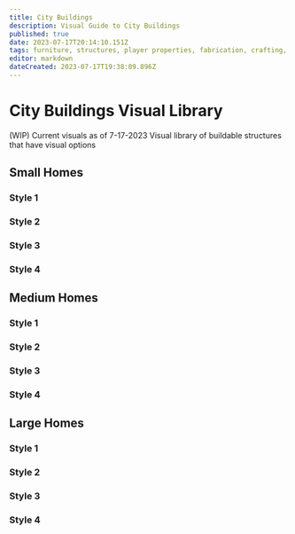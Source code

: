 ```yaml
---
title: City Buildings
description: Visual Guide to City Buildings
published: true
date: 2023-07-17T20:14:10.151Z
tags: furniture, structures, player properties, fabrication, crafting, fixtures, player property
editor: markdown
dateCreated: 2023-07-17T19:38:09.896Z
---
```


# City Buildings Visual Library
(WIP) Current visuals as of 7-17-2023
Visual library of buildable structures that have visual options

## Small Homes
### Style 1

### Style 2

### Style 3

### Style 4


## Medium Homes
### Style 1

### Style 2

### Style 3

### Style 4


## Large Homes
### Style 1

### Style 2

### Style 3

### Style 4

